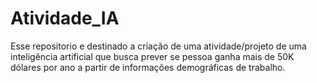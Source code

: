 # Atividade_IA
Esse repositorio e destinado a criação de uma atividade/projeto de uma inteligência artificial que busca prever se pessoa ganha mais de 50K dólares por ano a partir de informações demográficas de trabalho.
